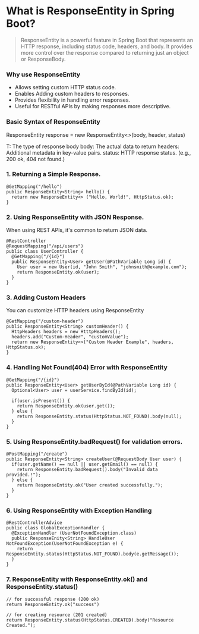 # What is ResponseEntity in Spring Boot?
> ResponseEntity<T> is a powerful feature in Spring Boot that represents an HTTP response, including status code, headers, and body. It provides more control over the response compared to returning just an object or ResponseBody.

### Why use ResponseEntity
* Allows setting custom HTTP status code.
* Enables Adding custom headers to responses.
* Provides flexibility in handling error responses.
* Useful for RESTful APIs by making responses more descriptive.

### Basic Syntax of ResponseEntity
ResponseEntity<T> response = new ResponseEntity<>(body, header, status)

T: The type of response body
body: The actual data to return
headers: Additional metadata in key-value pairs.
status: HTTP response status. (e.g., 200 ok, 404 not found.)

### 1. Returning a Simple Response.
```
@GetMapping("/hello")
public ResponseEntity<String> hello() {
  return new ResponseEntity<> ("Hello, World!", HttpStatus.ok);
}
```

### 2. Using ResponseEntity with JSON Response.
When using REST APIs, it's common to return JSON data.
```
@RestController
@RequestMapping("/api/users")
public class UserController {
  @GetMapping("/{id}")
  public ResponseEntity<User> getUser(@PathVariable Long id) {
    User user = new User(id, "John Smith", "johnsmith@example.com");
    return ResponseEntity.ok(user);
  }
}
```

### 3. Adding Custom Headers
You can customize HTTP headers using ResponseEntity
```
@GetMapping("/custom-header")
public ResponseEntity<String> customHeader() {
  HttpHeaders headers = new HtttpHeaders();
  headers.add("Custom-Header", "customValue");
  return new ResponseEntity<>("Custom Header Example", headers, HttpStatus.ok);
}
```
### 4. Handling Not Found(404) Error with ResponseEntity
```
@GetMapping("/{id}")
public ResponseEntity<User> getUserById(@PathVariable Long id) {
  Optional<User> user = userService.findById(id);

  if(user.isPresent()) {
    return ResponseEntity.ok(user.get());
  } else {
    return ResponseEntity.status(HttpStatus.NOT_FOUND).body(null);
  }
}
```

### 5. Using ResponseEntity.badRequest() for validation errors.
```
@PostMapping("/create")
public ResponseEntity<String> createUser(@RequestBody User user) {
  if(user.getName() == null || user.getEmail() == null) {
    return ResponseEntity.badRequest().body("Invalid data provided.!");
  } else {
    return ResponseEntity.ok("User created successfully.");
  }
}
```

### 6. Using ResponseEntity with Exception Handling
```
@RestControllerAdvice
public class GlobalExceptionHandler {
  @ExceptionHandler (UserNotFoundException.class)
  public ResponseEnity<String> HandleUser NotFoundException(UserNotFoundException e) {
    return ResponseEntity.status(HttpStatus.NOT_FOUND).body(e.getMessage());
  }
}
```

### 7. ResponseEntity with ResponseEntity.ok() and ResponseEntity.status()
```
// for successful response (200 ok)
return ResponseEntity.ok("success")

// for creating resource (201 created)
return ResponseEntity.status(HttpStatus.CREATED).body("Resource Created.");
```